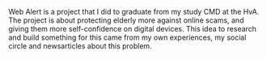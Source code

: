 Web Alert is a project that I did to graduate from my study CMD at the HvA. 
The project is about protecting elderly more against online scams, and giving them more self-confidence on digital devices. 
This idea to research and build something for this came from my own experiences, my social circle and newsarticles about this problem. 

